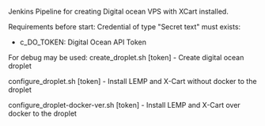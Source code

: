 Jenkins Pipeline for creating Digital ocean VPS with XCart installed.

Requirements before start:
Credential of type "Secret text" must exists:
 - c_DO_TOKEN: Digital Ocean API Token


For debug may be used:
create_droplet.sh [token] - Create digital ocean droplet

configure_droplet.sh [token] - Install LEMP and X-Cart without docker to the droplet 

configure_droplet-docker-ver.sh [token] - Install LEMP and X-Cart over docker to the droplet 
 